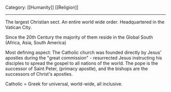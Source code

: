Category: [[Humanity]] [[Religion]]
___
The largest Christian sect. An entire world wide order. Headquartered in the Vatican City. 

Since the 20th Century the majority of them reside in the Global South (Africa, Asia, South America)

Most defining aspect: 
The Catholic church was founded directly by Jesus' apostles during the "great commission" - resurrected Jesus instructing his disciples to spread the gospel to all nations of the world. 
The pope is the successor of Saint Peter, (primacy apostle), and the bishops are the successors of Christ's apostles. 

Catholic = Greek for universal, world-wide, all inclusive. 